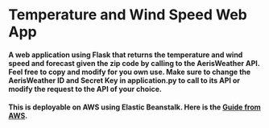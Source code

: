 # Temperature and Wind Speed Web App
#### A web application using Flask that returns the temperature and wind speed and forecast given the zip code by calling to the AerisWeather API. Feel free to copy and modify for you own use. Make sure to change the AerisWeather ID and Secret Key in application.py to call to its API or modify the request to the API of your choice. 
#### This is deployable on AWS using Elastic Beanstalk. Here is the [Guide from AWS](https://docs.aws.amazon.com/elasticbeanstalk/latest/dg/GettingStarted.CreateApp.html).
